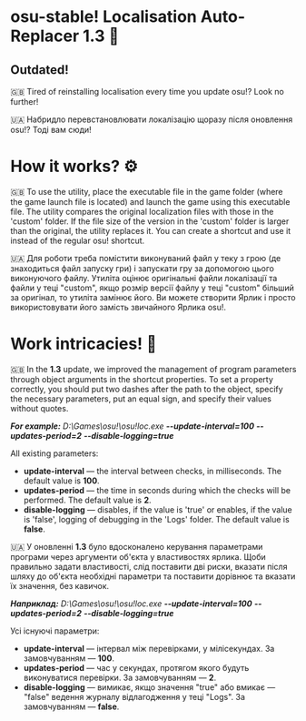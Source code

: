# osu-stable! Localisation Auto-Replacer 1.3 🧐
## Outdated!
🇬🇧 Tired of reinstalling localisation every time you update osu!? Look no further!

🇺🇦 Набридло перевстановлювати локалізацію щоразу після оновлення osu!? Тоді вам сюди!

# How it works? ⚙️
🇬🇧 To use the utility, place the executable file in the game folder (where the game launch file is located) and launch the game using this executable file.
The utility compares the original localization files with those in the 'custom' folder. If the file size of the version in the 'custom' folder is larger than the original, the utility replaces it.
You can create a shortcut and use it instead of the regular osu! shortcut.

🇺🇦 Для роботи треба помістити виконуваний файл у теку з грою (де знаходиться файл запуску гри) і запускати гру за допомогою цього виконуючого файлу.
Утиліта оцінює оригінальні файли локалізації та файли у теці "custom", якщо розмір версії файлу у теці "custom" більший за оригінал, то утиліта замінює його.
Ви можете створити Ярлик і просто використовувати його замість звичайного Ярлика osu!.

# Work intricacies! 🔬
🇬🇧 In the **1.3** update, we improved the management of program parameters through object arguments in the shortcut properties.
To set a property correctly, you should put two dashes after the path to the object, specify the necessary parameters, put an equal sign, and specify their values without quotes.

 _**For example:** D:\Games\osu!\osu!loc.exe **--update-interval=100** **--updates-period=2** **--disable-logging=true**_

 All existing parameters:
 - **update-interval** — the interval between checks, in milliseconds. The default value is **100**.
 - **updates-period** — the time in seconds during which the checks will be performed. The default value is **2**.
 - **disable-logging** — disables, if the value is 'true' or enables, if the value is 'false', logging of debugging in the 'Logs' folder. The default value is **false**.

🇺🇦 У оновленні **1.3** було вдосконалено керування параметрами програми через аргументи об'єкта у властивостях ярлика.
Щоби правильно задати властивості, слід поставити дві риски, вказати після шляху до об'єкта необхідні параметри та поставити дорівнює та вказати їх значення, без кавичок.

 _**Наприклад:** D:\Games\osu!\osu!loc.exe **--update-interval=100** **--updates-period=2** **--disable-logging=true**_

 Усі існуючі параметри:
 - **update-interval** — інтервал між перевірками, у мілісекундах. За замовчуванням — **100**.
 - **updates-period** — час у секундах, протягом якого будуть виконуватися перевірки. За замовчуванням — **2**.
 - **disable-logging** — вимикає, якщо значення "true" або вмикає — "false" ведення журналу відлагодження у теці "Logs". За замовчуванням — **false**.
